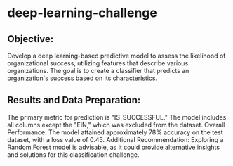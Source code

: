 # deep-learning-challenge

## Objective: 
Develop a deep learning-based predictive model to assess the likelihood of organizational success, utilizing features that describe various organizations. The goal is to create a classifier that predicts an organization's success based on its characteristics.

## Results and Data Preparation:

The primary metric for prediction is "IS_SUCCESSFUL."
The model includes all columns except the "EIN," which was excluded from the dataset.
Overall Performance: The model attained approximately 78% accuracy on the test dataset, with a loss value of 0.45.
Additional Recommendation: Exploring a Random Forest model is advisable, as it could provide alternative insights and solutions for this classification challenge.
